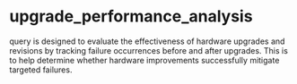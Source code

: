 # upgrade_performance_analysis
query is designed to evaluate the effectiveness of hardware upgrades and revisions by tracking failure occurrences before and after upgrades. This is to help determine whether hardware improvements successfully mitigate targeted failures.

